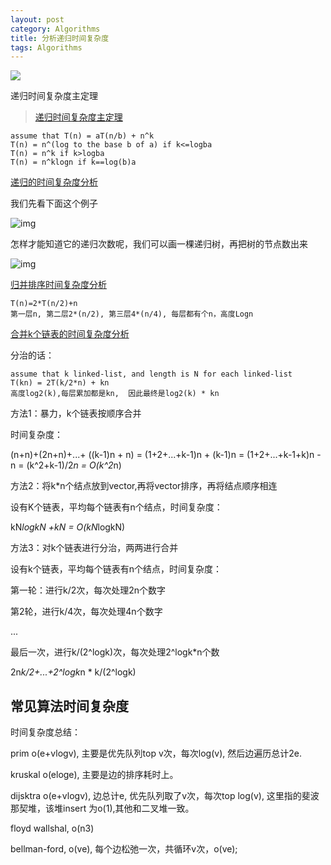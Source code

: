 ```yaml
---
layout: post
category: Algorithms
title: 分析递归时间复杂度
tags: Algorithms
---
```


![](https://cdn.jsdelivr.net/gh/mafulong/mdPic@master/images/bb89af3b2bd1d04b929631f7f6a491d0.png)

递归时间复杂度主定理

> [递归时间复杂度主定理](https://blog.csdn.net/xxxslinyue/article/details/79535370)

```
assume that T(n) = aT(n/b) + n^k
T(n) = n^(log to the base b of a) if k<=logba
T(n) = n^k if k>logba
T(n) = n^klogn if k==log(b)a
```

[递归的时间复杂度分析](https://blog.csdn.net/qq_36582604/article/details/81661236)



我们先看下面这个例子

![img](https://cdn.jsdelivr.net/gh/mafulong/mdPic@master/typora/70-20210113183935323.png)

怎样才能知道它的递归次数呢，我们可以画一棵递归树，再把树的节点数出来

![img](https://cdn.jsdelivr.net/gh/mafulong/mdPic@master/typora/70-20210113183947754.png)



[归并排序时间复杂度分析](https://blog.csdn.net/qq_32534441/article/details/95098059)

```
T(n)=2*T(n/2)+n
第一层n, 第二层2*(n/2), 第三层4*(n/4), 每层都有个n，高度Logn
```

[合并k个链表的时间复杂度分析](https://blog.csdn.net/qq_22080999/article/details/80669993)

分治的话：

```
assume that k linked-list, and length is N for each linked-list
T(kn) = 2T(k/2*n) + kn
高度log2(k),每层累加都是kn,  因此最终是log2(k) * kn
```

方法1：暴力，k个链表按顺序合并

时间复杂度：

(n+n)+(2n+n)+...+ ((k-1)n + n) = (1+2+...+k-1)n + (k-1)n = (1+2+...+k-1+k)n -n = (k^2+k-1)/2*n = O(k^2*n)

方法2：将k*n个结点放到vector,再将vector排序，再将结点顺序相连

设有K个链表，平均每个链表有n个结点，时间复杂度：

kN*logkN +kN = O(kN*logkN)

方法3：对k个链表进行分治，两两进行合并

设有k个链表，平均每个链表有n个结点，时间复杂度：

第一轮：进行k/2次，每次处理2n个数字

第2轮，进行k/4次，每次处理4n个数字

...

最后一次，进行k/(2^logk)次，每次处理2^logk*n个数

2n*k/2+...+2^logk*n * k/(2^logk)



## 常见算法时间复杂度

时间复杂度总结：

prim o(e+vlogv), 主要是优先队列top v次，每次log(v), 然后边遍历总计2e.

kruskal o(eloge), 主要是边的排序耗时上。

dijsktra o(e+vlogv), 边总计e, 优先队列取了v次，每次top log(v), 这里指的斐波那契堆，该堆insert 为o(1),其他和二叉堆一致。

floyd wallshal,  o(n3)

bellman-ford, o(ve), 每个边松弛一次，共循环v次，o(ve); 

